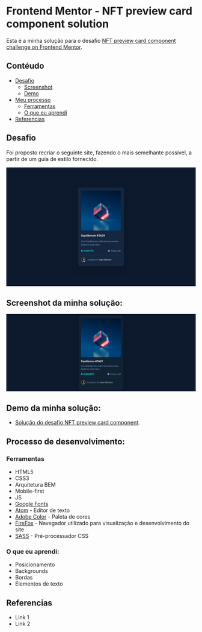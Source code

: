 # Frontend Mentor - NFT preview card component solution

Esta é a minha solução para o desafio [NFT preview card component challenge on Frontend Mentor](https://www.frontendmentor.io/challenges/nft-preview-card-component-SbdUL_w0U).

## Contéudo

- [Desafio](#desafio)
    - [Screenshot](#screenshot)
    - [Demo](#demo)
- [Meu processo](#meu-processo)
    - [Ferramentas](#ferramentas)
    - [O que eu aprendi](#o-que-eu-aprendi)
- [Referencias](#referencia)


## Desafio
Foi proposto recriar o seguinte site, fazendo o mais semelhante possível, a partir de um guia de estilo fornecido.

![](/design/desktop-design.jpg)

## Screenshot da minha solução:

![](/design/screenshot_solução.png)


## Demo da minha solução:

- [Solução do desafio NFT preview card component](https://brunosilvafaria.github.io/nft-preview-card-component-main/).

## Processo de desenvolvimento:

### Ferramentas

- HTML5
- CSS3
- Arquitetura BEM
- Mobile-first
- JS
- [Google Fonts](https://fonts.google.com)
- [Atom](https://atom.io/) - Editor de texto
- [Adobe Color](https://color.adobe.com/pt/create/color-wheel) - Paleta de cores
- [FireFox](https://www.mozilla.org/pt-BR/firefox/new/) - Navegador utilizado para visualização e desenvolvimento do site
- [SASS](https://sass-lang.com/) - Pré-processador CSS


### O que eu aprendi:

- Posicionamento
- Backgrounds
- Bordas
- Elementos de texto

## Referencias
- Link 1
- Link 2
